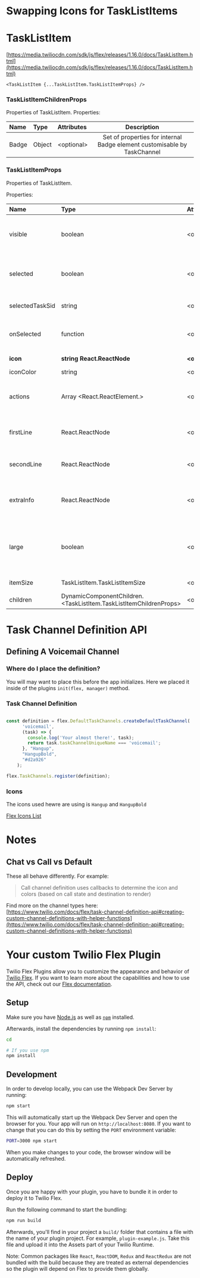# Swapping Icons for TaskListItems

# TaskListItem
[https://media.twiliocdn.com/sdk/js/flex/releases/1.16.0/docs/TaskListItem.html](https://media.twiliocdn.com/sdk/js/flex/releases/1.16.0/docs/TaskListItem.html) 

`<TaskListItem {...TaskListItem.TaskListItemProps} />`

### TaskListItemChildrenProps

Properties of TaskListItem.
Properties:

|Name    |Type    |Attributes  | Description |
|:-------|:-------|:-----------|:-----------:|
|Badge|	Object    |	\<optional> | Set of properties for internal Badge element customisable by TaskChannel |

### TaskListItemProps

Properties of TaskListItem.

Properties:

|Name    |Type    |Attributes  | Description |
|:-------|:-------|:------|:-----------|
| visible|boolean| \<optional> | Whether the task list item is visible or not. |
| selected | boolean |\<optional> | Whether the task list item is selected or not.|
| selectedTaskSid |	string |\<optional> | Sid of the selected task.|
| onSelected |function |\<optional> |Callback when the task is selected.|
| **icon** | **string  React.ReactNode** | **\<optional>** | **Task list item icon.**|
| iconColor | string |	\<optional> |Icon color.|
| actions |	Array  <React.ReactElement.<any>> |\<optional>| Override default accept or reject actions.|
| firstLine |	React.ReactNode	| \<optional> |First line displayed in the task list item. |
| secondLine |	React.ReactNode	| \<optional> |Second line displayed in the task list item. |
| extraInfo |	React.ReactNode	| \<optional> |Additional info displayed in the task list item. |
| large |	boolean | \<optional> | Whether the item is large or not. If true, the lower area is displayed. |
| itemSize | TaskListItem.TaskListItemSize| \<optional> | Task list item size. |
| children | DynamicComponentChildren.<TaskListItem.TaskListItemChildrenProps> | \<optional> | children |


# Task Channel Definition API

## Defining A Voicemail Channel

### Where do I place the definition? 

You will may want to place this before the app initializes. Here we placed it inside of the plugins `init(flex, manager)` method. 
 
### Task Channel Definition

```jsx harmony

const definition = flex.DefaultTaskChannels.createDefaultTaskChannel(
      'voicemail',
      (task) => {
        console.log('Your almost there!', task);
        return task.taskChannelUniqueName === 'voicemail';
      }, "Hangup",
      "HangupBold",
      "#d2a926"
    );

flex.TaskChannels.register(definition);

```
### Icons

The icons used hewre are using is `Hangup` and `HangupBold`

[Flex Icons List](https://www.twilio.com/docs/flex/ui-icons)

# Notes

## Chat vs Call vs Default

These all behave differently. For example: 

>Call channel definition uses callbacks to determine the icon and colors (based on call state and destination to render)

Find more on the channel types here: [https://www.twilio.com/docs/flex/task-channel-definition-api#creating-custom-channel-definitions-with-helper-functions](https://www.twilio.com/docs/flex/task-channel-definition-api#creating-custom-channel-definitions-with-helper-functions)




























# Your custom Twilio Flex Plugin

Twilio Flex Plugins allow you to customize the appearance and behavior of [Twilio Flex](https://www.twilio.com/flex). If you want to learn more about the capabilities and how to use the API, check out our [Flex documentation](https://www.twilio.com/docs/flex).

## Setup

Make sure you have [Node.js](https://nodejs.org) as well as [`npm`](https://npmjs.com) installed.

Afterwards, install the dependencies by running `npm install`:

```bash
cd 

# If you use npm
npm install
```

## Development

In order to develop locally, you can use the Webpack Dev Server by running:

```bash
npm start
```

This will automatically start up the Webpack Dev Server and open the browser for you. Your app will run on `http://localhost:8080`. If you want to change that you can do this by setting the `PORT` environment variable:

```bash
PORT=3000 npm start
```

When you make changes to your code, the browser window will be automatically refreshed.

## Deploy

Once you are happy with your plugin, you have to bundle it in order to deploy it to Twilio Flex.

Run the following command to start the bundling:

```bash
npm run build
```

Afterwards, you'll find in your project a `build/` folder that contains a file with the name of your plugin project. For example, `plugin-example.js`. Take this file and upload it into the Assets part of your Twilio Runtime.

Note: Common packages like `React`, `ReactDOM`, `Redux` and `ReactRedux` are not bundled with the build because they are treated as external dependencies so the plugin will depend on Flex to provide them globally.
